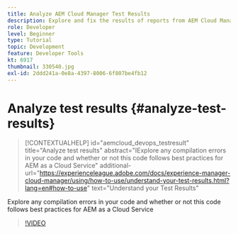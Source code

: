 ```yaml
---
title: Analyze AEM Cloud Manager Test Results
description: Explore and fix the results of reports from AEM Cloud Manager
role: Developer
level: Beginner
type: Tutorial
topic: Development
feature: Developer Tools
kt: 6917
thumbnail: 330540.jpg
exl-id: 2ddd241a-0e8a-4397-8006-6f807be4fb12
---
```

# Analyze test results {#analyze-test-results}

>[!CONTEXTUALHELP]
>id="aemcloud_devops_testresult"
>title="Analyze test results"
>abstract="IExplore any compilation errors in your code and whether or not this code follows best practices for AEM as a Cloud Service"
>additional-url="https://experienceleague.adobe.com/docs/experience-manager-cloud-manager/using/how-to-use/understand-your-test-results.html?lang=en#how-to-use" text="Understand your Test Results"

Explore any compilation errors in your code and whether or not this code follows best practices for AEM as a Cloud Service

>[!VIDEO](https://video.tv.adobe.com/v/330540/?quality=12&learn=on)
